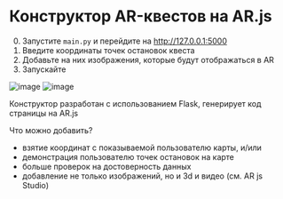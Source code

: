 # Конструктор AR-квестов на AR.js

0. Запустите `main.py` и перейдите на http://127.0.0.1:5000  
1. Введите координаты точек остановок квеста  
2. Добавьте на них изображения, которые будут отображаться в AR  
3. Запускайте  

![image](https://user-images.githubusercontent.com/46486971/208026497-6bdfd471-b042-4e50-9752-437bd7444c1f.png)
![image](https://user-images.githubusercontent.com/46486971/208026621-adbaa1df-1b52-4e3f-a31a-2f95170cd86f.png)

Конструктор разработан с использованием Flask, генерирует код страницы на AR.js  

Что можно добавить?  
* взятие координат с показываемой пользователю карты, и/или  
* демонстрация пользователю точек остановок на карте  
* больше проверок на достоверность данных  
* добавление не только изображений, но и 3d и видео (см. AR js Studio)  
